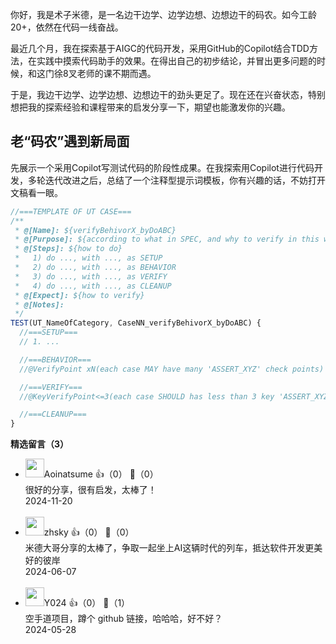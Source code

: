 你好，我是术子米德，是一名边干边学、边学边想、边想边干的码农。如今工龄20+，依然在代码一线奋战。

最近几个月，我在探索基于AIGC的代码开发，采用GitHub的Copilot结合TDD方法，在实践中摸索代码助手的效果。在得出自己的初步结论，并冒出更多问题的时候，和这门徐8叉老师的课不期而遇。

于是，我边干边学、边学边想、边想边干的劲头更足了。现在还在兴奋状态，特别想把我的探索经验和课程带来的启发分享一下，期望也能激发你的兴趣。

## 老“码农”遇到新局面

先展示一个采用Copilot写测试代码的阶段性成果。在我探索用Copilot进行代码开发，多轮迭代改进之后，总结了一个注释型提示词模板，你有兴趣的话，不妨打开文稿看一眼。

```typescript
//===TEMPLATE OF UT CASE===
/**
 * @[Name]: ${verifyBehivorX_byDoABC}
 * @[Purpose]: ${according to what in SPEC, and why to verify in this way}
 * @[Steps]: ${how to do}
 *   1) do ..., with ..., as SETUP
 *   2) do ..., with ..., as BEHAVIOR
 *   3) do ..., with ..., as VERIFY
 *   4) do ..., with ..., as CLEANUP
 * @[Expect]: ${how to verify}
 * @[Notes]:
 */
TEST(UT_NameOfCategory, CaseNN_verifyBehivorX_byDoABC) {
  //===SETUP===
  // 1. ...

  //===BEHAVIOR===
  //@VerifyPoint xN(each case MAY have many 'ASSERT_XYZ' check points)

  //===VERIFY===
  //@KeyVerifyPoint<=3(each case SHOULD has less than 3 key 'ASSERT_XYZ' verify points)

  //===CLEANUP===
}
```
<div><strong>精选留言（3）</strong></div><ul>
<li><img src="https://static001.geekbang.org/account/avatar/00/16/c8/79/0e91a8bd.jpg" width="30px"><span>Aoinatsume</span> 👍（0） 💬（0）<div>很好的分享，很有启发，太棒了！</div>2024-11-20</li><br/><li><img src="https://static001.geekbang.org/account/avatar/00/12/30/4a/5b1d1018.jpg" width="30px"><span>zhsky</span> 👍（0） 💬（0）<div>米德大哥分享的太棒了，争取一起坐上AI这辆时代的列车，抵达软件开发更美好的彼岸</div>2024-06-07</li><br/><li><img src="https://static001.geekbang.org/account/avatar/00/0f/88/c8/6af6d27e.jpg" width="30px"><span>Y024</span> 👍（0） 💬（1）<div>空手道项目，蹲个 github 链接，哈哈哈，好不好？</div>2024-05-28</li><br/>
</ul>
